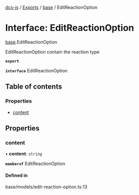 [dcs-js](../README.md) / [Exports](../modules.md) / [base](../modules/base.md) / EditReactionOption

# Interface: EditReactionOption

[base](../modules/base.md).EditReactionOption

EditReactionOption contain the reaction type

**`export`**

**`interface`** EditReactionOption

## Table of contents

### Properties

- [content](base.EditReactionOption.md#content)

## Properties

### <a id="content" name="content"></a> content

• **content**: `string`

**`memberof`** EditReactionOption

#### Defined in

base/models/edit-reaction-option.ts:13
